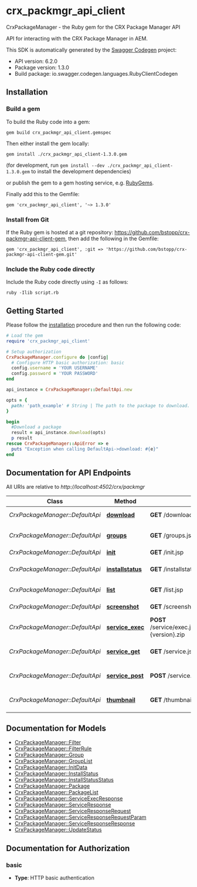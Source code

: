 # crx_packmgr_api_client

CrxPackageManager - the Ruby gem for the CRX Package Manager API

API for interacting with the CRX Package Manager in AEM.

This SDK is automatically generated by the [Swagger Codegen](https://github.com/swagger-api/swagger-codegen) project:

- API version: 6.2.0
- Package version: 1.3.0
- Build package: io.swagger.codegen.languages.RubyClientCodegen

## Installation

### Build a gem

To build the Ruby code into a gem:

```shell
gem build crx_packmgr_api_client.gemspec
```

Then either install the gem locally:

```shell
gem install ./crx_packmgr_api_client-1.3.0.gem
```
(for development, run `gem install --dev ./crx_packmgr_api_client-1.3.0.gem` to install the development dependencies)

or publish the gem to a gem hosting service, e.g. [RubyGems](https://rubygems.org/).

Finally add this to the Gemfile:

    gem 'crx_packmgr_api_client', '~> 1.3.0'

### Install from Git

If the Ruby gem is hosted at a git repository: https://github.com/bstopp/crx-packmgr-api-client-gem, then add the following in the Gemfile:

    gem 'crx_packmgr_api_client', :git => 'https://github.com/bstopp/crx-packmgr-api-client-gem.git'

### Include the Ruby code directly

Include the Ruby code directly using `-I` as follows:

```shell
ruby -Ilib script.rb
```

## Getting Started

Please follow the [installation](#installation) procedure and then run the following code:
```ruby
# Load the gem
require 'crx_packmgr_api_client'

# Setup authorization
CrxPackageManager.configure do |config|
  # Configure HTTP basic authorization: basic
  config.username = 'YOUR USERNAME'
  config.password = 'YOUR PASSWORD'
end

api_instance = CrxPackageManager::DefaultApi.new

opts = { 
  path: 'path_example' # String | The path to the package to download.
}

begin
  #Download a package
  result = api_instance.download(opts)
  p result
rescue CrxPackageManager::ApiError => e
  puts "Exception when calling DefaultApi->download: #{e}"
end

```

## Documentation for API Endpoints

All URIs are relative to *http://localhost:4502/crx/packmgr*

Class | Method | HTTP request | Description
------------ | ------------- | ------------- | -------------
*CrxPackageManager::DefaultApi* | [**download**](docs/DefaultApi.md#download) | **GET** /download.jsp | Download a package
*CrxPackageManager::DefaultApi* | [**groups**](docs/DefaultApi.md#groups) | **GET** /groups.jsp | List package groups
*CrxPackageManager::DefaultApi* | [**init**](docs/DefaultApi.md#init) | **GET** /init.jsp | Metadata
*CrxPackageManager::DefaultApi* | [**installstatus**](docs/DefaultApi.md#installstatus) | **GET** /installstatus.jsp | Package Installation Status
*CrxPackageManager::DefaultApi* | [**list**](docs/DefaultApi.md#list) | **GET** /list.jsp | List packages
*CrxPackageManager::DefaultApi* | [**screenshot**](docs/DefaultApi.md#screenshot) | **GET** /screenshot.jsp | Get screenshot
*CrxPackageManager::DefaultApi* | [**service_exec**](docs/DefaultApi.md#service_exec) | **POST** /service/exec.json/etc/packages/{group}/{name}-{version}.zip | Generic operation service.
*CrxPackageManager::DefaultApi* | [**service_get**](docs/DefaultApi.md#service_get) | **GET** /service.jsp | Generic operation service.
*CrxPackageManager::DefaultApi* | [**service_post**](docs/DefaultApi.md#service_post) | **POST** /service.jsp | Generic operation service.
*CrxPackageManager::DefaultApi* | [**thumbnail**](docs/DefaultApi.md#thumbnail) | **GET** /thumbnail.jsp | Get package thumbnail


## Documentation for Models

 - [CrxPackageManager::Filter](docs/Filter.md)
 - [CrxPackageManager::FilterRule](docs/FilterRule.md)
 - [CrxPackageManager::Group](docs/Group.md)
 - [CrxPackageManager::GroupList](docs/GroupList.md)
 - [CrxPackageManager::InitData](docs/InitData.md)
 - [CrxPackageManager::InstallStatus](docs/InstallStatus.md)
 - [CrxPackageManager::InstallStatusStatus](docs/InstallStatusStatus.md)
 - [CrxPackageManager::Package](docs/Package.md)
 - [CrxPackageManager::PackageList](docs/PackageList.md)
 - [CrxPackageManager::ServiceExecResponse](docs/ServiceExecResponse.md)
 - [CrxPackageManager::ServiceResponse](docs/ServiceResponse.md)
 - [CrxPackageManager::ServiceResponseRequest](docs/ServiceResponseRequest.md)
 - [CrxPackageManager::ServiceResponseRequestParam](docs/ServiceResponseRequestParam.md)
 - [CrxPackageManager::ServiceResponseResponse](docs/ServiceResponseResponse.md)
 - [CrxPackageManager::UpdateStatus](docs/UpdateStatus.md)


## Documentation for Authorization


### basic

- **Type**: HTTP basic authentication

